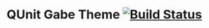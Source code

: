 # QUnit Gabe Theme [![Build Status](https://travis-ci.org/Krinkle/qunit-theme-gabe.png)](https://travis-ci.org/Krinkle/qunit-theme-gabe)

